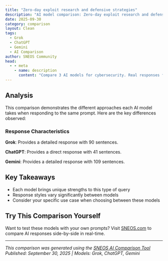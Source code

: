 ```yaml
---
title: "Zero-day exploit research and defensive strategies"
description: "AI model comparison: Zero-day exploit research and defensive strategies..."
date: 2025-09-30
category: comparison
layout: Clean
tags:
  - Grok
  - ChatGPT
  - Gemini
  - AI Comparison
author: SNEOS Community
head:
  - - meta
    - name: description
      content: "Compare 3 AI models for cybersecurity. Real responses from Grok, ChatGPT, Gemini with detailed analysis."
---
```


<ChatComparison
  title="Zero-day exploit research and defensive strategies"
  prompt="Zero-day exploit research and defensive strategies"
  :responses='{"Grok": "Zero-day exploits are vulnerabilities in software, hardware, or firmware that are unknown to the vendor or developers and for which no patch or fix is available at the time of discovery. These exploits are particularly dangerous because they can be weaponized by attackers to compromise systems before defenses can be deployed. Researching zero-day exploits and developing defensive strategies is a critical area in cybersecurity. Below, I\u2019ll outline the key aspects of zero-day exploit research and provide strategies for defense.\n\n---\n\n### **Zero-Day Exploit Research**\n\nZero-day exploit research involves identifying, analyzing, and sometimes developing exploits for vulnerabilities that have not yet been disclosed or patched. This can be done by ethical hackers, security researchers, or malicious actors. The process typically includes:\n\n1. **Vulnerability Discovery**:\n - **Fuzzing**: Automated testing of software by providing invalid, unexpected, or random inputs to identify crashes or exploitable behaviors.\n - **Reverse Engineering**: Disassembling software to uncover hidden flaws in the code or architecture.\n - **Source Code Analysis**: Reviewing open-source or leaked code for potential vulnerabilities.\n - **Hardware Analysis**: Examining firmware or hardware components for design flaws or exploitable features.\n\n2. **Exploit Development**:\n - Once a vulnerability is identified, researchers create proof-of-concept (PoC) exploits to demonstrate how the flaw can be used to gain unauthorized access, escalate privileges, or cause denial of service.\n - This often involves understanding memory corruption (e.g., buffer overflows), logic flaws, or misconfigurations.\n\n3. **Responsible Disclosure**:\n - Ethical researchers report findings to vendors or organizations like CERT (Computer Emergency Response Team) under responsible disclosure policies, giving vendors time to develop patches before public disclosure.\n - Some researchers participate in bug bounty programs to monetize their findings.\n\n4. **Threat Intelligence Sharing**:\n - Information about zero-day vulnerabilities may be shared within trusted communities (e.g., via ISACs or ISAOs) to help organizations prepare for potential attacks even before a patch is available.\n\n5. **Black Market Activity**:\n - Unfortunately, zero-day exploits are often sold on the dark web to cybercriminals or nation-state actors. These exploits can fetch high prices depending on the target (e.g., widely used software like Windows or critical infrastructure systems).\n\n---\n\n### **Challenges in Zero-Day Research**\n- **Complexity**: Modern software and hardware systems are incredibly complex, making it difficult to predict or identify all vulnerabilities.\n- **Time Pressure**: Once a zero-day is discovered by malicious actors, there is often a race against time to analyze and mitigate the issue before it is widely exploited.\n- **Ethical Dilemmas**: Balancing the need for transparency (disclosure) with the risk of enabling attackers by revealing details of a vulnerability.\n- **Resource Intensity**: Zero-day research requires highly skilled individuals, specialized tools, and significant time investment.\n\n---\n\n### **Defensive Strategies Against Zero-Day Exploits**\n\nSince zero-day exploits, by definition, lack patches at the time of discovery, traditional reactive defenses (like patching) are insufficient. Organizations must adopt proactive and layered strategies to minimize the risk and impact of these threats.\n\n#### **1. Proactive Security Measures**\n- **Threat Intelligence**: Subscribe to threat intelligence feeds that provide early warnings about emerging zero-day exploits and Indicators of Compromise (IoCs).\n- **Vulnerability Management**: Regularly scan systems for known vulnerabilities and prioritize critical patches to reduce the attack surface, as some zero-days evolve from known issues.\n- **Secure Development Lifecycle (SDL)**: Incorporate security into software development from the start, using secure coding practices, code reviews, and static/dynamic analysis to minimize the introduction of vulnerabilities.\n\n#### **2. Network and Endpoint Protection**\n- **Intrusion Detection/Prevention Systems (IDPS)**: Use signature-less detection methods, such as anomaly-based detection, to identify unusual behavior that could indicate a zero-day exploit in progress.\n- **Endpoint Detection and Response (EDR)**: Deploy EDR solutions to monitor endpoint activity, detect malicious behavior, and respond to incidents in real time.\n- **Network Segmentation**: Limit lateral movement of attackers by segmenting networks and applying strict access controls, reducing the impact of a breach.\n- **Application Whitelisting**: Allow only approved applications to run on systems, preventing unauthorized or malicious code execution.\n\n#### **3. Behavioral and Heuristic Analysis**\n- **Sandboxing**: Run untrusted code or files in isolated environments to observe their behavior without risking the production environment.\n- **Machine Learning and AI**: Use AI-driven security tools to detect anomalies and patterns indicative of zero-day attacks, even in the absence of known signatures.\n\n#### **4. Zero Trust Architecture**\n- Adopt a \u201Cnever trust, always verify\u201D approach. Implement strict identity verification, least privilege access, and continuous monitoring to limit the damage an attacker can do even if they exploit a zero-day.\n- Micro-segmentation at the workload level can further restrict attacker movement.\n\n#### **5. Incident Response Preparedness**\n- **Playbooks and Simulations**: Develop and test incident response plans specifically for zero-day attacks, including containment, eradication, and recovery steps.\n- **Red/Blue Team Exercises**: Conduct regular exercises to simulate zero-day attack scenarios and improve defensive capabilities.\n- **Backup and Recovery**: Maintain regular, offline backups to ensure data and system recovery in case of ransomware or destructive exploits tied to zero-days.\n\n#### **6. Patching and Mitigation**\n- **Virtual Patching**: Use intrusion prevention systems (IPS) or firewalls to deploy temporary rules that block exploit attempts until an official patch is available.\n- **Vendor Collaboration**: Work closely with software and hardware vendors to receive early notifications of zero-day discoveries and mitigations.\n\n#### **7. User Awareness and Training**\n- Educate employees about phishing and social engineering attacks, as zero-day exploits are often delivered through malicious emails, attachments, or links.\n- Encourage reporting of suspicious activity to security teams promptly.\n\n#### **8. Hardware and Firmware Security**\n- Secure hardware components by enabling features like Secure Boot, Trusted Platform Module (TPM), and firmware updates.\n- Monitor for firmware-level exploits, as some zero-days target low-level components (e.g., UEFI vulnerabilities).\n\n---\n\n### **Advanced Defensive Technologies**\n- **Exploit Mitigation Techniques**:\n - Address Space Layout Randomization (ASLR): Randomizes memory addresses to make it harder for attackers to predict where to direct malicious code.\n - Data Execution Prevention (DEP): Prevents code execution in memory areas meant for data, mitigating certain types of exploits.\n - Control Flow Integrity (CFI): Ensures that program execution follows intended paths, preventing hijacking of control flow by exploits.\n- **Deception Technologies**: Use honeypots and decoy systems to detect and analyze zero-day attacks in a controlled environment, providing early warnings.\n- **Runtime Application Self-Protection (RASP)**: Embeds security into applications to monitor and block malicious behavior in real time, even for unknown exploits.\n\n---\n\n### **Collaboration and Ethical Considerations**\n- **Public-Private Partnerships**: Governments, vendors, and organizations must collaborate to share intelligence and resources to combat zero-day threats.\n- **Bug Bounty Programs**: Encourage ethical hackers to report zero-days through financial incentives, reducing the likelihood of exploits being sold on the black market.\n- **Policy and Regulation**: Governments can play a role in regulating the trade of zero-day exploits and enforcing disclosure timelines while balancing national security needs.\n\n---\n\n### **Case Studies of Zero-Day Exploits**\n1. **Stuxnet (2010)**:\n - A sophisticated worm targeting SCADA systems, Stuxnet exploited multiple zero-day vulnerabilities in Windows to sabotage Iran\u2019s nuclear program.\n - **Lesson**: Critical infrastructure must prioritize isolation, monitoring, and air-gapped systems to prevent such attacks.\n\n2. **WannaCry (2017)**:\n - Exploited a zero-day in Windows SMB protocol (EternalBlue), leading to widespread ransomware infections.\n - **Lesson**: Rapid deployment of patches (once available) and network monitoring are critical to containing zero-day-based attacks.\n\n3. **SolarWinds (2020)**:\n - A supply chain attack leveraging zero-day exploits in the SolarWinds Orion platform to compromise numerous organizations, including government agencies.\n - **Lesson**: Supply chain security and third-party risk management are essential to prevent cascading effects of zero-days.\n\n---\n\n### **Future Trends in Zero-Day Research and Defense**\n- **AI-Driven Exploits and Defenses**: Both attackers and defenders are increasingly using AI to discover and mitigate zero-days faster.\n- **IoT and Edge Vulnerabilities**: As IoT devices proliferate, zero-days in embedded systems and edge computing will become more common, requiring new defensive approaches.\n- **Quantum Computing Threats**: Future quantum systems may break traditional cryptographic protections, introducing new classes of zero-day vulnerabilities.\n- **Regulatory Frameworks**: Governments may impose stricter controls on zero-day markets, potentially criminalizing possession or trade without disclosure.\n\n---\n\n### **Conclusion**\nZero-day exploits represent one of the most challenging aspects of cybersecurity due to their unknown nature and potential for significant damage. Researching these vulnerabilities requires advanced skills, tools, and ethical considerations, while defending against them demands a proactive, multi-layered approach. By combining threat intelligence, advanced technologies, and robust incident response plans, organizations can reduce their exposure to zero-day threats. Collaboration between researchers, vendors, and policymakers is essential to stay ahead of adversaries in this ever-evolving landscape.", "ChatGPT": "Certainly! Here\u0027s an overview of zero-day exploit research and defensive strategies:\n\n### What is a Zero-Day Exploit?\nA **zero-day exploit** refers to a security vulnerability in software, hardware, or firmware that is unknown to the vendor or developer. Because the vendor is unaware, there are no patches or fixes available at the time of discovery. Attackers can exploit this vulnerability to compromise systems, steal data, or cause damage.\n\n---\n\n## Zero-Day Exploit Research\n\n### 1. **Discovery Techniques**\n- **Fuzzing:** Automated testing technique that feeds malformed or unexpected input into software to find vulnerabilities.\n- **Static Analysis:** Examining source code or binaries without executing to detect potential security flaws.\n- **Dynamic Analysis:** Monitoring software during execution to find anomalous behavior or memory corruption.\n- **Reverse Engineering:** Analyzing compiled code or firmware to understand its workings and uncover flaws.\n- **Threat Intelligence:** Collaborating or subscribing to feeds that share information about emerging vulnerabilities.\n\n### 2. **Responsible Disclosure**\n- Researchers typically report zero-day vulnerabilities privately to vendors to allow patch development before public disclosure.\n- Coordinated vulnerability disclosure helps mitigate risk while improving software security.\n\n### 3. **Ethical Considerations**\n- Research should avoid causing harm or breaking laws.\n- Using exploits for unauthorized access is illegal and unethical.\n- Balancing public safety against potential misuse and ensuring responsible behavior in publishing findings.\n\n---\n\n## Defensive Strategies Against Zero-Day Exploits\n\n### 1. **Layered Security (Defense in Depth)**\n- Combining multiple security controls makes exploitation harder.\n- Examples: Firewall, intrusion detection/prevention systems (IDS/IPS), endpoint protection, network segmentation.\n\n### 2. **Behavioral-based Detection**\n- Traditional signature-based antivirus cannot detect unknown zero-days.\n- Behavioral and anomaly detection systems monitor for suspicious activity rather than known signatures.\n- Machine learning can help identify abnormal patterns indicative of exploitation.\n\n### 3. **Application Whitelisting**\n- Allow only approved software to run, reducing risk from malicious zero-day payloads.\n\n### 4. **Regular Patch Management**\n- While zero-days are unpatched by definition, ensuring all known vulnerabilities are patched reduces attack surface.\n- Vendors patch zero-day exploits after they\u0027re disclosed, so timely patching is critical.\n\n### 5. **Network Segmentation and Least Privilege**\n- Limit attacker ability to move laterally by segmenting critical systems.\n- Employ least privilege principles for users and services to minimize damage if exploited.\n\n### 6. **Use of Sandboxing and Virtualization**\n- Running suspicious files or applications in isolated environments prevents system-wide impact from an exploit.\n\n### 7. **Threat Hunting and Incident Response**\n- Proactive search for indicators of compromise (IOCs).\n- Prepare and rehearse incident response plans to quickly detect and mitigate zero-day attacks.\n\n### 8. **Endpoint Detection and Response (EDR)**\n- Continuous monitoring with capabilities to respond to threats in real time.\n\n---\n\n## Summary\n\n| Aspect | Description |\n|---------------------------|--------------------------------------------------------|\n| **Zero-day exploit** | Unknown vulnerability exploited before a patch exists |\n| **Research methods** | Fuzzing, static/dynamic analysis, reverse engineering |\n| **Disclosure** | Responsible reporting to vendors |\n| **Defensive strategies** | Defense in depth, behavioral detection, whitelisting |\n| **Additional practices** | Patch management, network segmentation, threat hunting |\n\n---\n\nIf you need more detailed information on any specific area, such as tools for fuzzing or best practices in threat hunting, feel free to ask!", "Gemini": "## Zero-Day Exploit Research and Defensive Strategies\n\nA zero-day exploit is a computer software vulnerability that is unknown to, or unaddressed by, those who should be mitigating the risk. This means that the vulnerability is exploited \u0022in the wild\u0022 *before* the developer has the opportunity to create a patch. This makes zero-day exploits incredibly dangerous, as systems are vulnerable from the moment the exploit is discovered until a patch is deployed.\n\nHere\u0027s a breakdown of zero-day exploit research and defensive strategies:\n\n**I. Zero-Day Exploit Research (Offensive Security):**\n\nResearching zero-day exploits involves discovering and understanding these previously unknown vulnerabilities. This is typically done by security researchers, bug bounty hunters, and sometimes, malicious actors.\n\n**A. Finding Potential Vulnerabilities:**\n\n* **Fuzzing:** This is a technique that involves providing invalid, unexpected, or random data as input to a program. The goal is to trigger crashes, memory leaks, or other abnormal behavior that indicates a potential vulnerability. Tools: AFL (American Fuzzy Lop), libFuzzer, Honggfuzz.\n* **Static Analysis:** Analyzing source code or binaries without executing them. This can identify potential vulnerabilities like buffer overflows, format string bugs, or race conditions. Tools: SonarQube, Coverity, Fortify.\n* **Dynamic Analysis:** Analyzing a program while it\u0027s running. This can involve debugging, memory analysis, and observing the program\u0027s behavior. Tools: GDB, Valgrind, OllyDbg, Wireshark.\n* **Reverse Engineering:** Analyzing compiled code to understand its functionality and identify potential vulnerabilities. This is often used when source code is unavailable. Tools: IDA Pro, Ghidra, Binary Ninja.\n* **Vulnerability Research (Following Trends):** Staying up-to-date on common vulnerability types, attack patterns, and security advisories can help researchers focus their efforts on areas where vulnerabilities are more likely to exist. Following security blogs, research papers, and vulnerability databases (e.g., CVE, NVD) is crucial.\n* **Black Box Testing:** Testing an application without knowledge of its internal workings. This simulates real-world attack scenarios.\n* **White Box Testing:** Testing an application with full knowledge of its internal workings (including source code).\n* **Grey Box Testing:** Testing an application with partial knowledge of its internal workings.\n\n**B. Exploitation Development:**\n\nOnce a vulnerability is found, the next step is to develop an exploit that can leverage it. This often involves:\n\n* **Understanding the Vulnerability:** Analyzing the crash reports, debug information, and program behavior to fully understand the vulnerability\u0027s root cause and how it can be triggered reliably.\n* **Crafting the Payload:** Designing the malicious code (the payload) that will be executed when the exploit is successful. This could be a shellcode that grants the attacker control over the system, or it could be a more sophisticated payload that performs specific actions.\n* **Bypassing Security Mitigations:** Modern operating systems and software include a variety of security mitigations (e.g., Address Space Layout Randomization (ASLR), Data Execution Prevention (DEP), Stack Canaries) that make exploitation more difficult. Exploit development often requires finding ways to bypass or circumvent these mitigations.\n* **Testing and Refinement:** Thoroughly testing the exploit in a controlled environment to ensure that it is reliable, effective, and doesn\u0027t cause unintended consequences.\n\n**C. Ethical Considerations (Important!):**\n\n* **Responsible Disclosure:** If you discover a zero-day vulnerability, it\u0027s crucial to follow a responsible disclosure process. This involves contacting the vendor of the affected software, providing them with details about the vulnerability, and giving them a reasonable amount of time to develop and release a patch before publicly disclosing the vulnerability.\n* **Legal Boundaries:** Exploiting vulnerabilities without authorization is illegal in most jurisdictions. Ensure you have proper authorization before performing any security testing on systems you do not own or have permission to test.\n\n**II. Defensive Strategies Against Zero-Day Exploits:**\n\nSince zero-day exploits are, by definition, unknown, completely preventing them is impossible. However, a layered defense strategy can significantly reduce the risk and impact of a zero-day attack.\n\n**A. Proactive Measures:**\n\n* **Software Updates and Patch Management:** While zero-day exploits target unpatched vulnerabilities, keeping systems up-to-date with the latest security patches is essential for mitigating known vulnerabilities. A robust patch management process should be in place to quickly deploy patches as soon as they are released.\n* **Vulnerability Scanning:** Regularly scan systems for known vulnerabilities. While this won\u0027t detect zero-days, it will ensure that systems are not vulnerable to easily exploitable, known vulnerabilities. Tools: Nessus, OpenVAS, Qualys.\n* **Attack Surface Reduction:** Minimize the number of applications and services running on systems. The fewer services running, the smaller the attack surface. Disable unnecessary features and protocols.\n* **Hardening Systems:** Implement security best practices to harden systems against attacks. This includes:\n * Strong Passwords and Multi-Factor Authentication (MFA): Prevent unauthorized access to systems.\n * Principle of Least Privilege: Grant users only the minimum level of access they need to perform their job.\n * Disabling Unnecessary Accounts and Services.\n * Firewall Rules: Restrict network traffic to only what is necessary.\n* **Security Awareness Training:** Educate users about phishing attacks, social engineering, and other common attack vectors. Users are often the weakest link in the security chain.\n* **Sandboxing:** Isolate potentially malicious applications or processes in a sandboxed environment. This can prevent them from accessing sensitive data or affecting other parts of the system. Tools: Docker, Virtual Machines.\n\n**B. Reactive Measures (Detection and Response):**\n\n* **Intrusion Detection Systems (IDS) and Intrusion Prevention Systems (IPS):** These systems monitor network traffic and system activity for suspicious behavior and can automatically block or alert on malicious activity. While they may not always detect zero-day exploits immediately, they can detect anomalous behavior that might indicate an attack.\n* **Endpoint Detection and Response (EDR) Solutions:** EDR solutions monitor endpoints (desktops, laptops, servers) for malicious activity and provide tools for investigating and responding to security incidents. They can often detect zero-day exploits based on their behavior, even if the specific exploit signature is unknown. EDR tools monitor processes, file system activity, and network connections.\n* **Security Information and Event Management (SIEM) Systems:** SIEM systems collect and analyze security logs from various sources (e.g., firewalls, servers, applications) to identify security incidents. They can correlate events and identify patterns that might indicate a zero-day attack. Tools: Splunk, QRadar, ArcSight.\n* **Behavioral Analysis:** Analyze system and user behavior to identify anomalies. Zero-day exploits often involve unusual behavior that can be detected even if the exploit itself is unknown. This requires establishing a baseline of normal behavior.\n* **Threat Intelligence:** Stay informed about the latest threats and attack techniques. Threat intelligence feeds can provide information about emerging vulnerabilities and exploits, even before patches are available.\n* **Incident Response Plan:** Have a well-defined incident response plan in place to quickly and effectively respond to security incidents. This plan should include procedures for identifying, containing, eradicating, and recovering from attacks. Regularly test and update the incident response plan.\n* **Honeypots and Deception Technologies:** Deploy honeypots and deception technologies to attract attackers and detect malicious activity. These systems are designed to look like valuable targets but are actually traps that can alert security teams to an ongoing attack.\n\n**C. Specific Mitigation Techniques:**\n\n* **Address Space Layout Randomization (ASLR):** Randomizes the memory addresses used by a program, making it more difficult for attackers to predict the location of code and data.\n* **Data Execution Prevention (DEP) / No-Execute (NX):** Prevents code from being executed in certain memory regions, making it more difficult for attackers to inject and execute malicious code.\n* **Control Flow Integrity (CFI):** Enforces the intended control flow of a program, making it more difficult for attackers to redirect execution to malicious code.\n* **Code Signing:** Verify the authenticity and integrity of software by using digital signatures. This can help prevent attackers from distributing malicious software that masquerades as legitimate software.\n* **Web Application Firewall (WAF):** Protect web applications from common attacks such as SQL injection, cross-site scripting (XSS), and cross-site request forgery (CSRF). WAFs can also help detect and block zero-day exploits that target web applications.\n* **Memory Safe Languages:** Languages like Rust and Go are designed to prevent memory corruption vulnerabilities, which are a common source of zero-day exploits. While migrating existing code to these languages can be a significant undertaking, using them for new development can help reduce the risk of zero-day vulnerabilities.\n\n**III. Key Considerations:**\n\n* **Layered Security:** No single security measure is foolproof. A layered security approach is essential to provide multiple levels of defense.\n* **Continuous Monitoring and Improvement:** Security is an ongoing process. Continuously monitor systems for threats, review security policies and procedures, and update them as needed.\n* **Prioritization:** Focus on protecting the most critical assets and systems.\n* **Resource Allocation:** Allocate sufficient resources to security, including staff, tools, and training.\n* **Risk Assessment:** Regularly conduct risk assessments to identify and prioritize security risks.\n* **Collaboration:** Share threat intelligence and collaborate with other organizations to improve overall security posture.\n\n**In conclusion,** defending against zero-day exploits is a challenging but essential task. By implementing a layered defense strategy that includes proactive measures, reactive measures, and specific mitigation techniques, organizations can significantly reduce the risk and impact of these attacks. Staying informed, continuously monitoring systems, and adapting to the evolving threat landscape are crucial for maintaining a strong security posture. Remember that a good defense in depth strategy combined with constant vigilance are your best tools.\n"}' 
  published-date="13:20"
/>

## Analysis

This comparison demonstrates the different approaches each AI model takes when responding to the same prompt. Here are the key differences observed:

### Response Characteristics

**Grok**: Provides a detailed response with 90 sentences. 

**ChatGPT**: Provides a direct response with 41 sentences. 

**Gemini**: Provides a detailed response with 109 sentences. 

## Key Takeaways

- Each model brings unique strengths to this type of query
- Response styles vary significantly between models
- Consider your specific use case when choosing between these models

## Try This Comparison Yourself

Want to test these models with your own prompts? Visit [SNEOS.com](https://sneos.com) to compare AI responses side-by-side in real-time.

---

*This comparison was generated using the [SNEOS AI Comparison Tool](https://sneos.com)*
*Published: September 30, 2025 | Models: Grok, ChatGPT, Gemini*
